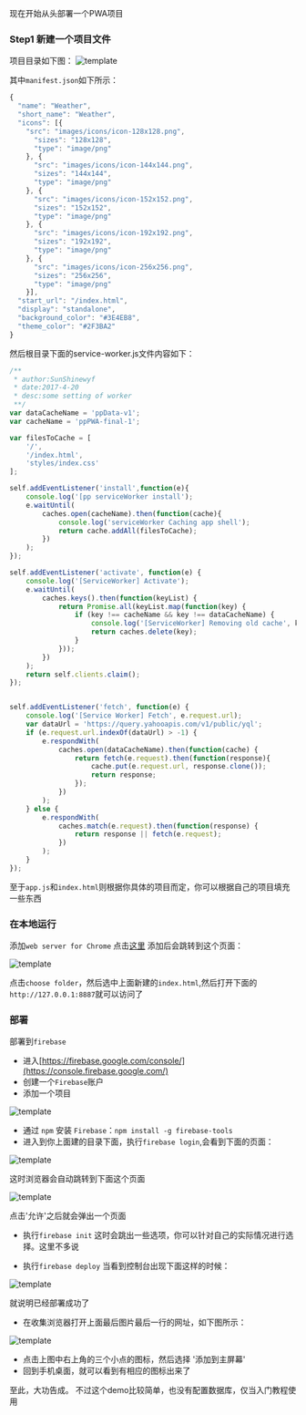 现在开始从头部署一个PWA项目

### Step1 新建一个项目文件
项目目录如下图：
![template](https://raw.githubusercontent.com/SunShinewyf/first-pwa/master/assets/5.png)

其中`manifest.json`如下所示：
```js
{
  "name": "Weather",
  "short_name": "Weather",
  "icons": [{
    "src": "images/icons/icon-128x128.png",
      "sizes": "128x128",
      "type": "image/png"
    }, {
      "src": "images/icons/icon-144x144.png",
      "sizes": "144x144",
      "type": "image/png"
    }, {
      "src": "images/icons/icon-152x152.png",
      "sizes": "152x152",
      "type": "image/png"
    }, {
      "src": "images/icons/icon-192x192.png",
      "sizes": "192x192",
      "type": "image/png"
    }, {
      "src": "images/icons/icon-256x256.png",
      "sizes": "256x256",
      "type": "image/png"
    }],
  "start_url": "/index.html",
  "display": "standalone",
  "background_color": "#3E4EB8",
  "theme_color": "#2F3BA2"
}

```
然后根目录下面的service-worker.js文件内容如下：
```js
/**
 * author:SunShinewyf
 * date:2017-4-20
 * desc:some setting of worker
 **/
var dataCacheName = 'ppData-v1';
var cacheName = 'ppPWA-final-1';

var filesToCache = [
    '/',
    '/index.html',
    'styles/index.css'
];

self.addEventListener('install',function(e){
    console.log('[pp serviceWorker install');
    e.waitUntil(
        caches.open(cacheName).then(function(cache){
            console.log('serviceWorker Caching app shell');
            return cache.addAll(filesToCache);
        })
    );
});

self.addEventListener('activate', function(e) {
    console.log('[ServiceWorker] Activate');
    e.waitUntil(
        caches.keys().then(function(keyList) {
            return Promise.all(keyList.map(function(key) {
                if (key !== cacheName && key !== dataCacheName) {
                    console.log('[ServiceWorker] Removing old cache', key);
                    return caches.delete(key);
                }
            }));
        })
    );
    return self.clients.claim();
});


self.addEventListener('fetch', function(e) {
    console.log('[Service Worker] Fetch', e.request.url);
    var dataUrl = 'https://query.yahooapis.com/v1/public/yql';
    if (e.request.url.indexOf(dataUrl) > -1) {
        e.respondWith(
            caches.open(dataCacheName).then(function(cache) {
                return fetch(e.request).then(function(response){
                    cache.put(e.request.url, response.clone());
                    return response;
                });
            })
        );
    } else {
        e.respondWith(
            caches.match(e.request).then(function(response) {
                return response || fetch(e.request);
            })
        );
    }
});
```
至于`app.js`和`index.html`则根据你具体的项目而定，你可以根据自己的项目填充一些东西

### 在本地运行

添加`web server for Chrome`
点击[这里](https://chrome.google.com/webstore/detail/web-server-for-chrome/ofhbbkphhbklhfoeikjpcbhemlocgigb)
添加后会跳转到这个页面：

![template](https://raw.githubusercontent.com/SunShinewyf/first-pwa/master/assets/1.png)

点击`choose folder`，然后选中上面新建的`index.html`,然后打开下面的`http://127.0.0.1:8887`就可以访问了

### 部署
部署到`firebase`
- 进入[https://firebase.google.com/console/](https://console.firebase.google.com/)
- 创建一个`Firebase`账户
- 添加一个项目

![template](https://raw.githubusercontent.com/SunShinewyf/first-pwa/master/assets/6.png)

- 通过 `npm` 安装 `Firebase`：`npm install -g firebase-tools`
- 进入到你上面建的目录下面，执行`firebase login`,会看到下面的页面：

![template](https://raw.githubusercontent.com/SunShinewyf/first-pwa/master/assets/7.png)

这时浏览器会自动跳转到下面这个页面

![template](https://raw.githubusercontent.com/SunShinewyf/first-pwa/master/assets/8.png)

点击'允许'之后就会弹出一个页面

- 执行`firebase init`
这时会跳出一些选项，你可以针对自己的实际情况进行选择。这里不多说

- 执行`firebase deploy`
当看到控制台出现下面这样的时候：

![template](https://raw.githubusercontent.com/SunShinewyf/first-pwa/master/assets/9.png)

就说明已经部署成功了

- 在收集浏览器打开上面最后图片最后一行的网址，如下图所示：

![template](https://raw.githubusercontent.com/SunShinewyf/first-pwa/master/assets/10.png)

- 点击上图中右上角的三个小点的图标，然后选择 '添加到主屏幕'
- 回到手机桌面，就可以看到有相应的图标出来了

至此，大功告成。
不过这个demo比较简单，也没有配置数据库，仅当入门教程使用


